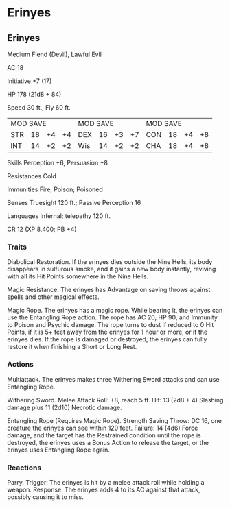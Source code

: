 # Erinyes

## Erinyes

Medium Fiend (Devil), Lawful Evil

AC 18

Initiative +7 (17)

HP 178 (21d8 + 84)

Speed 30 ft., Fly 60 ft.

<table><tr><td colspan="4">MOD SAVE</td><td colspan="4">MOD SAVE</td><td colspan="3">MOD SAVE</td><td></td></tr><tr><td>STR</td><td>18</td><td>+4</td><td>+4</td><td>DEX</td><td>16</td><td>+3</td><td>+7</td><td>CON</td><td>18</td><td>+4</td><td>+8</td></tr><tr><td>INT</td><td>14</td><td>+2</td><td>+2</td><td>Wis</td><td>14</td><td>+2</td><td>+2</td><td>CHA</td><td>18</td><td>+4</td><td>+8</td></tr></table>

Skills Perception +6, Persuasion +8

Resistances Cold

Immunities Fire, Poison; Poisoned

Senses Truesight 120 ft.; Passive Perception 16

Languages Infernal; telepathy 120 ft.

CR 12 (XP 8,400; PB +4)

### Traits

Diabolical Restoration. If the erinyes dies outside the Nine Hells, its body disappears in sulfurous smoke, and it gains a new body instantly, reviving with all its Hit Points somewhere in the Nine Hells.

Magic Resistance. The erinyes has Advantage on saving throws against spells and other magical effects.

Magic Rope. The erinyes has a magic rope. While bearing it, the erinyes can use the Entangling Rope action. The rope has AC 20, HP 90, and Immunity to Poison and Psychic damage. The rope turns to dust if reduced to 0 Hit Points, if it is  $5+$  feet away from the erinyes for 1 hour or more, or if the erinyes dies. If the rope is damaged or destroyed, the erinyes can fully restore it when finishing a Short or Long Rest.

### Actions

Multiattack. The erinyes makes three Withering Sword attacks and can use Entangling Rope.

Withering Sword. Melee Attack Roll: +8, reach 5 ft. Hit: 13 (2d8 + 4) Slashing damage plus 11 (2d10) Necrotic damage.

Entangling Rope (Requires Magic Rope). Strength Saving Throw: DC 16, one creature the erinyes can see within 120 feet. Failure: 14 (4d6) Force damage, and the target has the Restrained condition until the rope is destroyed, the erinyes uses a Bonus Action to release the target, or the erinyes uses Entangling Rope again.

### Reactions

Parry. Trigger: The erinyes is hit by a melee attack roll while holding a weapon. Response: The erinyes adds 4 to its AC against that attack, possibly causing it to miss.

